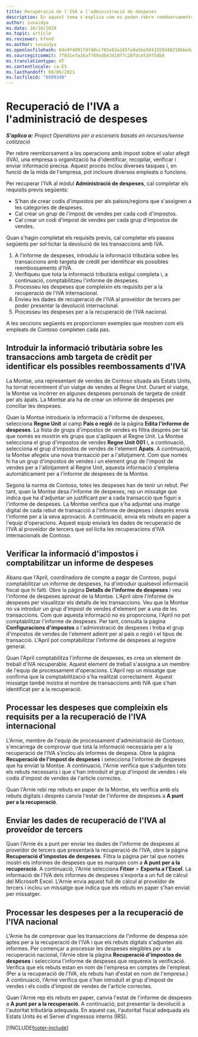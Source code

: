 ```yaml
---
title: Recuperació de l'IVA a l'administració de despeses
description: En aquest tema s'explica com es poden rebre reemborsaments en transaccions amb impost sobre el valor afegit (IVA).
author: suvaidya
ms.date: 10/10/2020
ms.topic: article
ms.reviewer: kfend
ms.author: suvaidya
ms.openlocfilehash: 64e9f4091fdf40cc702e83a165fe0a5be5043359348210bbe4afcd8a18055133
ms.sourcegitcommit: 7f8d1e7a16af769adb43d1877c28fdce53975db8
ms.translationtype: HT
ms.contentlocale: ca-ES
ms.lasthandoff: 08/06/2021
ms.locfileid: "6999349"
---
```

# <a name="vat-recovery-in-expense-management"></a>Recuperació de l'IVA a l'administració de despeses

_**S'aplica a:** Project Operations per a escenaris basats en recursos/sense cotització_

Per rebre reemborsament a les operacions amb impost sobre el valor afegit (IVA), una empresa o organització ha d'identificar, recopilar, verificar i enviar informació precisa. Aquest procés inclou diverses tasques i, en funció de la mida de l'empresa, pot incloure diversos empleats o funcions.

Per recuperar l'IVA al mòdul **Administració de despeses**, cal completar els requisits previs següents:

- S'han de crear codis d'impostos per als països/regions que s'assignen a les categories de despeses.
- Cal crear un grup de l'impost de vendes per cada codi d'impostos.
- Cal crear un codi d'impost de vendes per cada grup d'impostos de vendes.

Quan s'hagin completat els requisits previs, cal completar els passos següents per sol·licitar la devolució de les transaccions amb IVA.

1. A l'informe de despeses, introduïu la informació tributària sobre les transaccions amb targeta de crèdit per identificar els possibles reembossaments d'IVA.
2. Verifiqueu que tota la informació tributària estigui completa i, a continuació, comptabilitzeu l'informe de despeses.
3. Processeu les despeses que compleixin els requisits per a la recuperació de l'IVA internacional.
4. Envieu les dades de recuperació de l'IVA al proveïdor de tercers per poder presentar la devolució internacional.
5. Processeu les despeses per a la recuperació de l'IVA nacional.

A les seccions següents es proporcionen exemples que mostren com els empleats de Contoso completen cada pas.

## <a name="enter-tax-information-about-credit-card-transactions-to-identify-eligible-vat-refunds"></a>Introduir la informació tributària sobre les transaccions amb targeta de crèdit per identificar els possibles reembossaments d'IVA

La Montse, una representant de vendes de Contoso situada als Estats Units, ha tornat recentment d'un viatge de vendes al Regne Unit. Durant el viatge, la Montse va incórrer en algunes despeses personals de targeta de crèdit per als àpats. La Montse ara ha de crear un informe de despeses per conciliar les despeses.

Quan la Montse introdueix la informació a l'informe de despeses, selecciona **Regne Unit** al camp **País o regió** de la pàgina **Edita l'informe de despeses**. La llista de grups d'impostos de vendes es filtra després per tal que només es mostrin els grups que s'apliquen al Regne Unit. La Montse selecciona el grup d'impostos de vendes **Regne Unit 001** i, a continuació, selecciona el grup d'impostos de vendes de l'element **Àpats**. A continuació, la Montse afegeix una nova transacció per a l'allotjament. Com que només hi ha un grup d'impostos de vendes i un element grup de l'impost de vendes per a l'allotjament al Regne Unit, aquesta informació s'emplena automàticament per a l'informe de despeses de la Montse.

Segons la norma de Contoso, totes les despeses han de tenir un rebut. Per tant, quan la Montse desa l'informe de despeses, rep un missatge que indica que ha d'adjuntar un justificant per a cada transacció que figuri a l'informe de despeses. La Montse verifica que s'ha adjuntat una imatge digital de cada rebut de transacció a l'informe de despeses i després envia l'informe per a la seva aprovació. A continuació, envia els rebuts en paper a l'equip d'operacions. Aquest equip enviarà les dades de recuperació de l'IVA al proveïdor de tercers que sol·licita les recuperacions d'IVA internacionals de Contoso.

## <a name="verify-tax-information-and-post-an-expense-report"></a>Verificar la informació d'impostos i comptabilitzar un informe de despeses

Abans que l'April, coordinadora de compte a pagar de Contoso, pugui comptabilitzar un informe de despeses, ha d'introduir qualsevol informació fiscal que hi falti. Obre la pàgina **Detalls de l'informe de despeses** i veu l'informe de despeses aprovat de la Montse. L'April obre l'informe de despeses per visualitzar els detalls de les transaccions. Veu que la Montse no va introduir un grup d'impost de vendes d'element per a una de les transaccions. Com que aquesta informació no es proporciona, l'April no pot comptabilitzar l'informe de despeses. Per tant, consulta la pàgina **Configuracions d'impostos** a l'administració de despeses i troba el grup d'impostos de vendes de l'element adient per al país o regió i el tipus de transacció. L'April pot comptabilitzar l'informe de despeses al registre general.

Quan l'April comptabilitza l'informe de despeses, es crea un element de treball d'IVA recuperable. Aquest element de treball s'assigna a un membre de l'equip de processament d'operacions. L'April rep un missatge que confirma que la comptabilització s'ha realitzat correctament. Aquest missatge també mostra el nombre de transaccions amb IVA que s'han identificat per a la recuperació.

## <a name="process-expenses-that-are-eligible-for-international-vat-recovery"></a>Processar les despeses que compleixin els requisits per a la recuperació de l'IVA internacional

L'Arnie, membre de l'equip de processament d'administració de Contoso, s'encarrega de comprovar que tota la informació necessària per a la recuperació de l'IVA s'inclou als informes de despesa. Obre la pàgina **Recuperació de l'impost de despeses** i selecciona l'informe de despeses que ha enviat la Montse. A continuació, l'Arnie verifica que s'adjunten tots els rebuts necessaris i que s'han introduït el grup d'impost de vendes i els codis d'impost de vendes de l'article correctes.

Quan l'Arnie rebi rep rebuts en paper de la Montse, els verifica amb els rebuts digitals i després canvia l'estat de l'informe de despeses a **A punt per a la recuperació**.

## <a name="send-vat-recovery-data-to-the-third-party-vendor"></a>Enviar les dades de recuperació de l'IVA al proveïdor de tercers

Quan l'Arnie és a punt per enviar les dades de l'informe de despeses al proveïdor de tercers que presentarà la recuperació de l'IVA, obre la pàgina **Recuperació d'impostos de despeses**. Filtra la pàgina per tal que només mostri els informes de despeses que es marquen com a **A punt per a la recuperació**. A continuació, l'Arnie selecciona **Fitxer** &gt; **Exporta a l'Excel**. La informació de l'IVA dels informes de despeses s'exporta a un full de càlcul del Microsoft Excel. L'Arnie envia aquest full de càlcul al proveïdor de tercers i inclou un missatge que indica que els rebuts en paper s'han enviat per missatger.

## <a name="process-expenses-for-domestic-vat-recovery"></a>Processar les despeses per a la recuperació de l'IVA nacional

L'Arnie ha de comprovar que les transaccions de l'informe de despesa són aptes per a la recuperació de l'IVA i que els rebuts digitals s'adjunten als informes. Per començar a processar les despeses elegibles per a la recuperació nacional, l'Arnie obre la pàgina **Recuperació d'impostos de despeses** i selecciona l'informe de despeses que requereix la verificació. Verifica que els rebuts estan en nom de l'empresa en comptes de l'empleat. (Per a la recuperació de l'IVA, els rebuts han d'estat en nom de l'empresa.) A continuació, l'Arnie verifica que s'han introduït el grup d'impost de vendes i els codis d'impost de vendes de l'article correctes.

Quan l'Arnie rep els rebuts en paper, canvia l'estat de l'informe de despeses a **A punt per a la recuperació**. A continuació, pot presentar la devolució a l'autoritat tributària adequada. En aquest cas, l'autoritat fiscal adequada als Estats Units és el Servei d'ingressos interns (IRS).


[!INCLUDE[footer-include](../includes/footer-banner.md)]